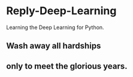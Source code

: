 # Reply-Deep-Learning
Learning the Deep Learning for Python.

## Wash away all hardships
## only to meet the glorious years.
